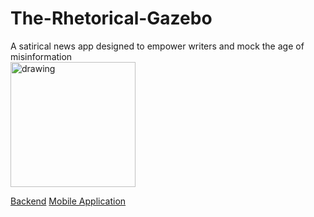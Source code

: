 # The-Rhetorical-Gazebo

A satirical news app designed to empower writers and mock the age of misinformation<br>
<img src="https://therhetoricalgazebo-media.s3.us-east-2.amazonaws.com/Screenshot_20211122-170009.jpg" alt="drawing" width="200"/>

<a href = "https://github.com/TylerBaughcome/RhetoricalGazeboBackend">Backend</a>
<a href = "https://github.com/TylerBaughcome/RhetoricalGazeboMobileClient">Mobile Application</a>
